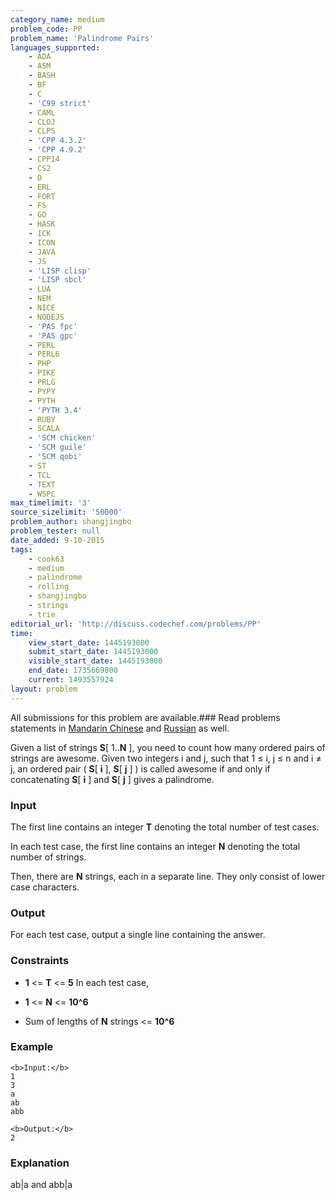 ```yaml
---
category_name: medium
problem_code: PP
problem_name: 'Palindrome Pairs'
languages_supported:
    - ADA
    - ASM
    - BASH
    - BF
    - C
    - 'C99 strict'
    - CAML
    - CLOJ
    - CLPS
    - 'CPP 4.3.2'
    - 'CPP 4.9.2'
    - CPP14
    - CS2
    - D
    - ERL
    - FORT
    - FS
    - GO
    - HASK
    - ICK
    - ICON
    - JAVA
    - JS
    - 'LISP clisp'
    - 'LISP sbcl'
    - LUA
    - NEM
    - NICE
    - NODEJS
    - 'PAS fpc'
    - 'PAS gpc'
    - PERL
    - PERL6
    - PHP
    - PIKE
    - PRLG
    - PYPY
    - PYTH
    - 'PYTH 3.4'
    - RUBY
    - SCALA
    - 'SCM chicken'
    - 'SCM guile'
    - 'SCM qobi'
    - ST
    - TCL
    - TEXT
    - WSPC
max_timelimit: '3'
source_sizelimit: '50000'
problem_author: shangjingbo
problem_tester: null
date_added: 9-10-2015
tags:
    - cook63
    - medium
    - palindrome
    - rolling
    - shangjingbo
    - strings
    - trie
editorial_url: 'http://discuss.codechef.com/problems/PP'
time:
    view_start_date: 1445193000
    submit_start_date: 1445193000
    visible_start_date: 1445193000
    end_date: 1735669800
    current: 1493557924
layout: problem
---
```

All submissions for this problem are available.###  Read problems statements in [Mandarin Chinese](http://www.codechef.com/download/translated/COOK63/mandarin/PP.pdf) and [Russian](http://www.codechef.com/download/translated/COOK63/russian/PP.pdf) as well.

Given a list of strings **S**\[ 1..**N** \], you need to count how many ordered pairs of strings are awesome. Given two integers i and j, such that 1 ≤ i, j ≤ n and i ≠ j, an ordered pair ( **S**\[ **i** \], **S**\[ **j** \] ) is called awesome if and only if concatenating **S**\[ **i** \] and **S**\[ **j** \] gives a palindrome.

### Input

The first line contains an integer **T** denoting the total number of test cases.

In each test case, the first line contains an integer **N** denoting the total number of strings.

Then, there are **N** strings, each in a separate line. They only consist of lower case characters.

### Output

For each test case, output a single line containing the answer.

### Constraints

- **1** <= **T** <= **5**
In each test case,

- **1** <= **N** <= **10^6**
- Sum of lengths of **N** strings <= **10^6**

### Example

```
<b>Input:</b>
1
3
a
ab
abb

<b>Output:</b>
2

```
### Explanation

ab|a and abb|a